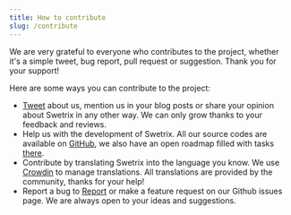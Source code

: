 ```yaml
---
title: How to contribute
slug: /contribute
---
```


We are very grateful to everyone who contributes to the project, whether it's a simple tweet, bug report, pull request or suggestion.
Thank you for your support!

Here are some ways you can contribute to the project:
  - [Tweet](https://twitter.com/swetrix) about us, mention us in your blog posts or share your opinion about Swetrix in any other way. We can only grow thanks to your feedback and reviews.
  - Help us with the development of Swetrix. All our source codes are available on [GitHub](https://github.com/swetrix), we also have an open roadmap filled with tasks [there](https://github.com/orgs/Swetrix/projects/2).
  - Contribute by translating Swetrix into the language you know. We use [Crowdin](https://crowdin.com/project/swetrix) to manage translations. All translations are provided by the community, thanks for your help!
  - Report a bug to [Report](https://github.com/Swetrix/roadmap/issues) or make a feature request on our Github issues page. We are always open to your ideas and suggestions.
